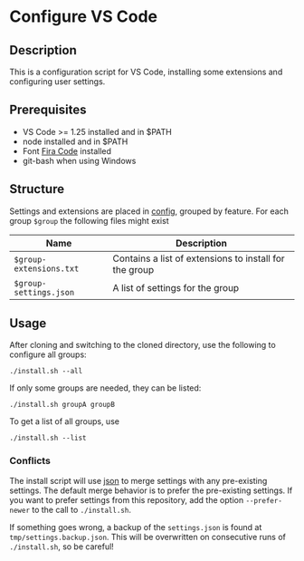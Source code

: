 # Configure VS Code

## Description

This is a configuration script for VS Code, installing some extensions and configuring user settings.

## Prerequisites

* VS Code >= 1.25 installed and in $PATH
* node installed and in $PATH
* Font [Fira Code](https://github.com/tonsky/FiraCode) installed
* git-bash when using Windows

## Structure

Settings and extensions are placed in [config](./config), grouped by feature.  For each group `$group` the following files might exist

| Name                    | Description |
| ------------------------| ----------- |
| `$group-extensions.txt` | Contains a list of extensions to install for the group |
| `$group-settings.json`  | A list of settings for the group |

## Usage

After cloning and switching to the cloned directory, use the following to configure all groups:

```
./install.sh --all
```

If only some groups are needed, they can be listed:

```
./install.sh groupA groupB
```

To get a list of all groups, use

```
./install.sh --list
```

### Conflicts

The install script will use [json](http://github.com/trentm/json) to merge settings with any pre-existing settings.  The default merge behavior is to prefer the pre-existing settings.  If you want to prefer settings from this repository, add the option `--prefer-newer` to the call to `./install.sh`.

If something goes wrong, a backup of the `settings.json` is found at `tmp/settings.backup.json`.  This will be overwritten on consecutive runs of `./install.sh`, so be careful!
